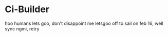 # Ci-Builder
hoo humans lets goo, don't disappoint me
letsgoo off to sail on feb 16, well sync ngmi, retry
